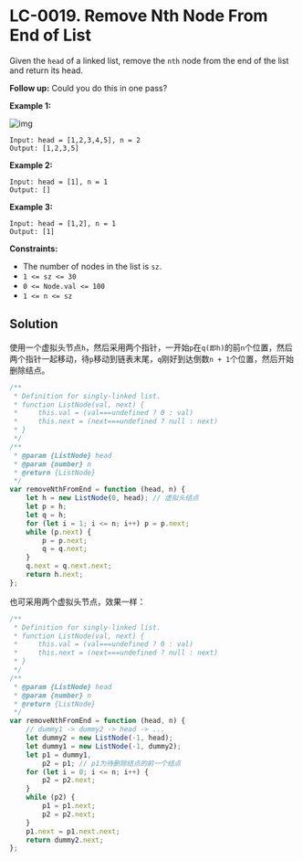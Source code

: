 # LC-0019. Remove Nth Node From End of List

Given the `head` of a linked list, remove the `nth` node from the end of the list and return its head.

**Follow up:** Could you do this in one pass?

**Example 1:**

![img](https://assets.leetcode.com/uploads/2020/10/03/remove_ex1.jpg)

```
Input: head = [1,2,3,4,5], n = 2
Output: [1,2,3,5]
```

**Example 2:**

```
Input: head = [1], n = 1
Output: []
```

**Example 3:**

```
Input: head = [1,2], n = 1
Output: [1]
```

**Constraints:**

-   The number of nodes in the list is `sz`.
-   `1 <= sz <= 30`
-   `0 <= Node.val <= 100`
-   `1 <= n <= sz`

## Solution

使用一个虚拟头节点`h`，然后采用两个指针，一开始`p`在`q(即h)`的前`n`个位置，然后两个指针一起移动，待`p`移动到链表末尾，`q`刚好到达倒数`n + 1`个位置，然后开始删除结点。

```javascript
/**
 * Definition for singly-linked list.
 * function ListNode(val, next) {
 *     this.val = (val===undefined ? 0 : val)
 *     this.next = (next===undefined ? null : next)
 * }
 */
/**
 * @param {ListNode} head
 * @param {number} n
 * @return {ListNode}
 */
var removeNthFromEnd = function (head, n) {
    let h = new ListNode(0, head); // 虚拟头结点
    let p = h;
    let q = h;
    for (let i = 1; i <= n; i++) p = p.next;
    while (p.next) {
        p = p.next;
        q = q.next;
    }
    q.next = q.next.next;
    return h.next;
};
```

也可采用两个虚拟头节点，效果一样：

```javascript
/**
 * Definition for singly-linked list.
 * function ListNode(val, next) {
 *     this.val = (val===undefined ? 0 : val)
 *     this.next = (next===undefined ? null : next)
 * }
 */
/**
 * @param {ListNode} head
 * @param {number} n
 * @return {ListNode}
 */
var removeNthFromEnd = function (head, n) {
    // dummy1 -> dummy2 -> head -> ...
    let dummy2 = new ListNode(-1, head);
    let dummy1 = new ListNode(-1, dummy2);
    let p1 = dummy1,
        p2 = p1; // p1为待删除结点的前一个结点
    for (let i = 0; i <= n; i++) {
        p2 = p2.next;
    }
    while (p2) {
        p1 = p1.next;
        p2 = p2.next;
    }
    p1.next = p1.next.next;
    return dummy2.next;
};
```
